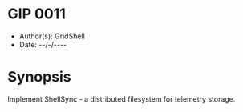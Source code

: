 # GIP 0011
- Author(s): GridShell
- Date: --/-/----

# Synopsis
Implement ShellSync - a distributed filesystem for telemetry storage.
  
